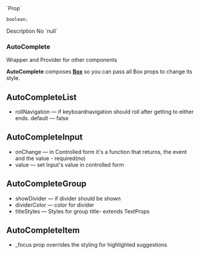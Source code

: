 <tr>
		<td>
`Prop`
		</td>
<td>

```ts
boolean;
```

</td>

<td>
Description
		</td>
		<td>
No
		</td>
		<td>
`null`
		</td>
	</tr>

### **AutoComplete**

Wrapper and Provider for other components

**AutoComplete** composes [**Box**](https://chakra-ui.com/docs/layout/box) so you can pass all Box props to change its style.

## AutoCompleteList

- rollNavigation &mdash; if keyboardnavigation should roll after getting to either ends. default &mdash; false

## AutoCompleteInput

- onChange &mdash; in Controlled form it's a function that returns, the event and the value - required(no)
- value &mdash; set Input's value in controlled form

## AutoCompleteGroup

- showDivider &mdash; if divider should be shown
- dividerColor &mdash; color for divider
- titleStyles &mdash; Styles for group title- extends TextProps

## AutoCompleteItem

- \_focus prop overrides the styling for highlighted suggestions
